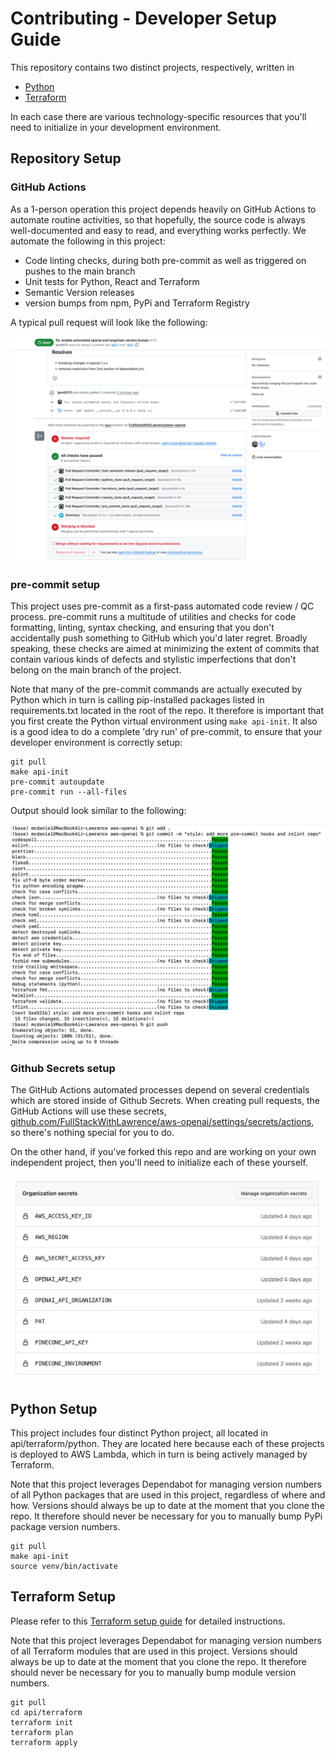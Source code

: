 # Contributing - Developer Setup Guide

This repository contains two distinct projects, respectively, written in

- [Python](#python-setup)
- [Terraform](#terraform-setup)

In each case there are various technology-specific resources that you'll need to initialize in your development environment.

## Repository Setup

### GitHub Actions

As a 1-person operation this project depends heavily on GitHub Actions to automate routine activities, so that hopefully, the source code is always well-documented and easy to read, and everything works perfectly. We automate the following in this project:

- Code linting checks, during both pre-commit as well as triggered on pushes to the main branch
- Unit tests for Python, React and Terraform
- Semantic Version releases
- version bumps from npm, PyPi and Terraform Registry

A typical pull request will look like the following:

![Automated pull request](./doc/automated-pr.png)

### pre-commit setup

This project uses pre-commit as a first-pass automated code review / QC process. pre-commit runs a multitude of utilities and checks for code formatting, linting, syntax checking, and ensuring that you don't accidentally push something to GitHub which you'd later regret. Broadly speaking, these checks are aimed at minimizing the extent of commits that contain various kinds of defects and stylistic imperfections that don't belong on the main branch of the project.

Note that many of the pre-commit commands are actually executed by Python which in turn is calling pip-installed packages listed in requirements.txt located in the root of the repo. It therefore is important that you first create the Python virtual environment using `make api-init`. It also is a good idea to do a complete 'dry run' of pre-commit, to ensure that your developer environment is correctly setup:

```console
git pull
make api-init
pre-commit autoupdate
pre-commit run --all-files
```

Output should look similar to the following:

![pre-commit output](./doc/pre-commit.png)

### Github Secrets setup

The GitHub Actions automated processes depend on several credentials which are stored inside of Github Secrets. When creating pull requests, the GitHub Actions will use these secrets, [github.com/FullStackWithLawrence/aws-openai/settings/secrets/actions](https://github.com/FullStackWithLawrence/aws-openai/settings/secrets/actions), so there's nothing special for you to do.

On the other hand, if you've forked this repo and are working on your own independent project, then you'll need to initialize each of these yourself.

![Github Secrets](./doc/github-secrets.png)

## Python Setup

This project includes four distinct Python project, all located in api/terraform/python. They are located here because each of these projects is deployed to AWS Lambda, which in turn is being actively managed by Terraform.

Note that this project leverages Dependabot for managing version numbers of all Python packages that are used in this project, regardless of where and how. Versions should always be up to date at the moment that you clone the repo. It therefore should never be necessary for you to manually bump PyPi package version numbers.

```console
git pull
make api-init
source venv/bin/activate
```

## Terraform Setup

Please refer to this [Terraform setup guide](./doc/TERRAFORM.md) for detailed instructions.

Note that this project leverages Dependabot for managing version numbers of all Terraform modules that are used in this project. Versions should always be up to date at the moment that you clone the repo. It therefore should never be necessary for you to manually bump module version numbers.

```console
git pull
cd api/terraform
terraform init
terraform plan
terraform apply
```
